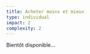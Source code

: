 ```yaml
---
title: Acheter moins et mieux
type: individual
impact: 2
complexity: 2
---
```

Bientôt disponible...